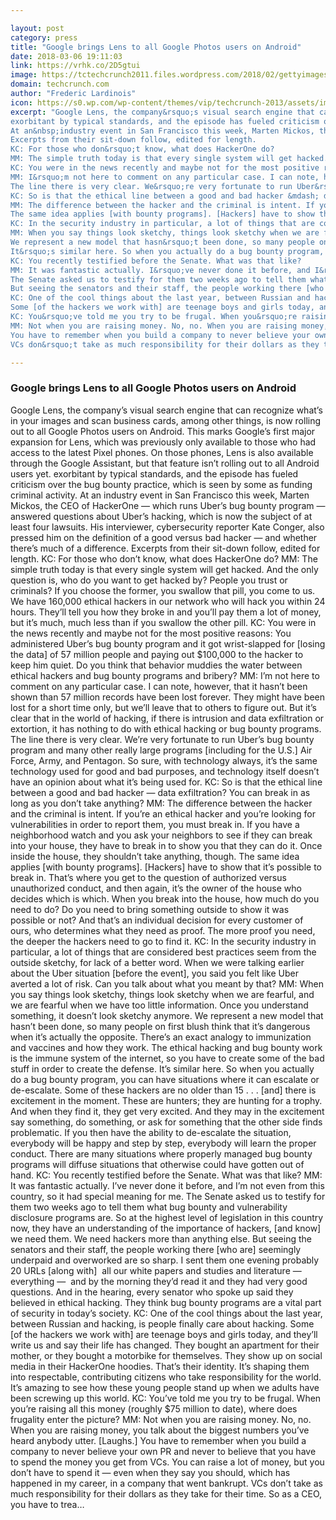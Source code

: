 ```yaml
---

layout: post
category: press
title: "Google brings Lens to all Google Photos users on Android"
date: 2018-03-06 19:11:03
link: https://vrhk.co/2D5gtui
image: https://tctechcrunch2011.files.wordpress.com/2018/02/gettyimages-913011976.jpg?fit=200%2C150
domain: techcrunch.com
author: "Frederic Lardinois"
icon: https://s0.wp.com/wp-content/themes/vip/techcrunch-2013/assets/images/favicon.ico
excerpt: "Google Lens, the company&rsquo;s visual search engine that can recognize what&rsquo;s in your images and scan business cards, among other things, is now rolling out to all Google Photos users on Android. This marks Google&rsquo;s first major expansion for Lens, which was previously only available to those who had access to the latest Pixel phones. On those phones, Lens is also available through the Google Assistant, but that feature isn&rsquo;t rolling out to all Android users yet.
exorbitant by typical standards, and the episode has fueled criticism over the bug bounty practice, which is seen by some as funding criminal activity.
At an&nbsp;industry event in San Francisco this week, Marten Mickos, the CEO of HackerOne&nbsp;&mdash; which&nbsp;runs Uber&rsquo;s bug bounty program&nbsp;&mdash; answered questions about Uber&rsquo;s hacking, which is now the subject of&nbsp;at least four lawsuits. His interviewer, cybersecurity reporter Kate Conger, also pressed him on the definition of a good versus bad hacker &mdash; and whether there&rsquo;s much of a difference.
Excerpts from their sit-down follow, edited for length.
KC: For those who don&rsquo;t know, what does HackerOne do?
MM: The simple truth today is that every single system will get hacked. And the only question is, who do you want to get hacked by? People you trust or criminals? If you choose the former, you swallow that pill, you come to us. We have 160,000 ethical hackers in our network who will hack you within 24 hours. They&rsquo;ll tell you how they broke in and you&rsquo;ll pay them a lot of money, but it&rsquo;s much, much less than if you swallow the other pill.
KC: You were in the news recently and maybe not for the most positive reasons: You administered Uber&rsquo;s bug bounty program and it got wrist-slapped for [losing the data] of 57 million people and paying out $100,000 to the hacker to keep him quiet. Do you think that behavior muddies the water between ethical hackers and bug bounty programs and bribery?
MM: I&rsquo;m not here to comment on any particular case. I can note, however, that it hasn&rsquo;t been shown than 57 million records have been lost forever. They might have been lost for a short time only, but we&rsquo;ll leave that to others to figure out. But it&rsquo;s clear that in the world of hacking, if there is intrusion and data exfiltration or extortion, it has nothing to do with ethical hacking or bug bounty programs.
The line there is very clear. We&rsquo;re very fortunate to run Uber&rsquo;s bug bounty program and many other really large programs [including for the U.S.] Air Force, Army, and Pentagon. So sure, with technology always, it&rsquo;s the same technology used for good and bad purposes, and technology itself doesn&rsquo;t have an opinion about what it&rsquo;s being used for.
KC: So is that the ethical line between a good and bad hacker &mdash; data exfiltration? You can break in as long as you don&rsquo;t take anything?
MM: The difference between the hacker and the criminal is intent. If you&rsquo;re an ethical hacker and you&rsquo;re looking for vulnerabilities in order to report them, you must break in. If you have a neighborhood watch and you ask your neighbors to see if they can break into your house, they have to break in to show you that they can do it. Once inside the house, they shouldn&rsquo;t take anything, though.
The same idea applies [with bounty programs]. [Hackers] have to show that it&rsquo;s possible to break in. That&rsquo;s where you get to the question of authorized versus unauthorized conduct, and then again, it&rsquo;s the owner of the house who decides which is which. When you break into the house, how much do you need to do? Do you need to bring something outside to show it was possible or not? And that&rsquo;s an individual decision for every customer of ours, who determines what they need as proof. The more proof you need, the deeper the hackers need to go to find it.
KC: In the security industry in particular, a lot of things that are considered best practices seem from the outside sketchy, for lack of a better word. When we were talking earlier about the Uber situation [before the event], you said you felt like Uber averted a lot of risk. Can you talk about what you meant by that?
MM: When you say things look sketchy, things look sketchy when we are fearful, and we are fearful when we have too little information. Once you understand something, it doesn&rsquo;t look sketchy anymore.
We represent a new model that hasn&rsquo;t been done, so many people on first blush think that it&rsquo;s dangerous when it&rsquo;s actually the opposite. There&rsquo;s an exact analogy to immunization and vaccines and how they work. The ethical hacking and bug bounty work is the immune system of the internet, so you have to create some of the bad stuff in order to create the defense.
It&rsquo;s similar here. So when you actually do a bug bounty program, you can have situations where it can escalate or de-escalate. Some of these hackers are no older than 15 . . . [and] there is excitement in the moment. These are hunters; they are hunting for a trophy. And when they find it, they get very excited. And they may in the excitement say something, do something, or ask for something that the other side finds problematic. If you then have the ability to de-escalate the situation, everybody will be happy and step by step, everybody will learn the proper conduct. There are many situations where properly managed bug bounty programs will diffuse situations that otherwise could have gotten out of hand.
KC: You recently testified before the Senate. What was that like?
MM: It was fantastic actually. I&rsquo;ve never done it before, and I&rsquo;m not even from this country, so it had special meaning for me.
The Senate asked us to testify for them two weeks ago to tell them what bug bounty and vulnerability disclosure programs are. So at the highest level of legislation in this country now, they have an understanding of the importance of hackers, [and know] we need them. We need hackers more than anything else.
But seeing the senators and their staff, the people working there [who are] seemingly underpaid and overworked are so sharp. I sent them one evening probably 20 URLs [along with]&nbsp; all our white papers and studies and literature &mdash; everything &mdash;&nbsp; and by the morning they&rsquo;d read it and they had very good questions. And in the hearing, every senator who spoke up said they believed in ethical hacking. They think bug bounty programs are a vital part of security in today&rsquo;s society.
KC: One of the cool things about the last year, between Russian and hacking, is people finally care about hacking.
Some [of the hackers we work with] are teenage boys and girls today, and they&rsquo;ll write us and say their life has changed. They bought an apartment for their mother, or they bought a motorbike for themselves. They show up on social media in their HackerOne hoodies. That&rsquo;s their identity. It&rsquo;s shaping them into respectable, contributing citizens who take responsibility for the world. It&rsquo;s amazing to see how these young people stand up when we adults have been screwing up this world.
KC: You&rsquo;ve told me you try to be frugal. When you&rsquo;re raising all this money (roughly $75 million to date), where does frugality enter the picture?
MM: Not when you are raising money. No, no. When you are raising money, you talk about the biggest numbers you&rsquo;ve heard anybody utter. [Laughs.]
You have to remember when you build a company to never believe your own PR and never to believe that you have to spend the money you get from VCs. You can raise a lot of money, but you don&rsquo;t have to spend it &mdash; even when they say you should, which has happened in my career, in a company that went bankrupt.
VCs don&rsquo;t take as much responsibility for their dollars as they take for their time. So as a CEO, you have to trea…"

---
```


### Google brings Lens to all Google Photos users on Android

Google Lens, the company&rsquo;s visual search engine that can recognize what&rsquo;s in your images and scan business cards, among other things, is now rolling out to all Google Photos users on Android. This marks Google&rsquo;s first major expansion for Lens, which was previously only available to those who had access to the latest Pixel phones. On those phones, Lens is also available through the Google Assistant, but that feature isn&rsquo;t rolling out to all Android users yet.
exorbitant by typical standards, and the episode has fueled criticism over the bug bounty practice, which is seen by some as funding criminal activity.
At an&nbsp;industry event in San Francisco this week, Marten Mickos, the CEO of HackerOne&nbsp;&mdash; which&nbsp;runs Uber&rsquo;s bug bounty program&nbsp;&mdash; answered questions about Uber&rsquo;s hacking, which is now the subject of&nbsp;at least four lawsuits. His interviewer, cybersecurity reporter Kate Conger, also pressed him on the definition of a good versus bad hacker &mdash; and whether there&rsquo;s much of a difference.
Excerpts from their sit-down follow, edited for length.
KC: For those who don&rsquo;t know, what does HackerOne do?
MM: The simple truth today is that every single system will get hacked. And the only question is, who do you want to get hacked by? People you trust or criminals? If you choose the former, you swallow that pill, you come to us. We have 160,000 ethical hackers in our network who will hack you within 24 hours. They&rsquo;ll tell you how they broke in and you&rsquo;ll pay them a lot of money, but it&rsquo;s much, much less than if you swallow the other pill.
KC: You were in the news recently and maybe not for the most positive reasons: You administered Uber&rsquo;s bug bounty program and it got wrist-slapped for [losing the data] of 57 million people and paying out $100,000 to the hacker to keep him quiet. Do you think that behavior muddies the water between ethical hackers and bug bounty programs and bribery?
MM: I&rsquo;m not here to comment on any particular case. I can note, however, that it hasn&rsquo;t been shown than 57 million records have been lost forever. They might have been lost for a short time only, but we&rsquo;ll leave that to others to figure out. But it&rsquo;s clear that in the world of hacking, if there is intrusion and data exfiltration or extortion, it has nothing to do with ethical hacking or bug bounty programs.
The line there is very clear. We&rsquo;re very fortunate to run Uber&rsquo;s bug bounty program and many other really large programs [including for the U.S.] Air Force, Army, and Pentagon. So sure, with technology always, it&rsquo;s the same technology used for good and bad purposes, and technology itself doesn&rsquo;t have an opinion about what it&rsquo;s being used for.
KC: So is that the ethical line between a good and bad hacker &mdash; data exfiltration? You can break in as long as you don&rsquo;t take anything?
MM: The difference between the hacker and the criminal is intent. If you&rsquo;re an ethical hacker and you&rsquo;re looking for vulnerabilities in order to report them, you must break in. If you have a neighborhood watch and you ask your neighbors to see if they can break into your house, they have to break in to show you that they can do it. Once inside the house, they shouldn&rsquo;t take anything, though.
The same idea applies [with bounty programs]. [Hackers] have to show that it&rsquo;s possible to break in. That&rsquo;s where you get to the question of authorized versus unauthorized conduct, and then again, it&rsquo;s the owner of the house who decides which is which. When you break into the house, how much do you need to do? Do you need to bring something outside to show it was possible or not? And that&rsquo;s an individual decision for every customer of ours, who determines what they need as proof. The more proof you need, the deeper the hackers need to go to find it.
KC: In the security industry in particular, a lot of things that are considered best practices seem from the outside sketchy, for lack of a better word. When we were talking earlier about the Uber situation [before the event], you said you felt like Uber averted a lot of risk. Can you talk about what you meant by that?
MM: When you say things look sketchy, things look sketchy when we are fearful, and we are fearful when we have too little information. Once you understand something, it doesn&rsquo;t look sketchy anymore.
We represent a new model that hasn&rsquo;t been done, so many people on first blush think that it&rsquo;s dangerous when it&rsquo;s actually the opposite. There&rsquo;s an exact analogy to immunization and vaccines and how they work. The ethical hacking and bug bounty work is the immune system of the internet, so you have to create some of the bad stuff in order to create the defense.
It&rsquo;s similar here. So when you actually do a bug bounty program, you can have situations where it can escalate or de-escalate. Some of these hackers are no older than 15 . . . [and] there is excitement in the moment. These are hunters; they are hunting for a trophy. And when they find it, they get very excited. And they may in the excitement say something, do something, or ask for something that the other side finds problematic. If you then have the ability to de-escalate the situation, everybody will be happy and step by step, everybody will learn the proper conduct. There are many situations where properly managed bug bounty programs will diffuse situations that otherwise could have gotten out of hand.
KC: You recently testified before the Senate. What was that like?
MM: It was fantastic actually. I&rsquo;ve never done it before, and I&rsquo;m not even from this country, so it had special meaning for me.
The Senate asked us to testify for them two weeks ago to tell them what bug bounty and vulnerability disclosure programs are. So at the highest level of legislation in this country now, they have an understanding of the importance of hackers, [and know] we need them. We need hackers more than anything else.
But seeing the senators and their staff, the people working there [who are] seemingly underpaid and overworked are so sharp. I sent them one evening probably 20 URLs [along with]&nbsp; all our white papers and studies and literature &mdash; everything &mdash;&nbsp; and by the morning they&rsquo;d read it and they had very good questions. And in the hearing, every senator who spoke up said they believed in ethical hacking. They think bug bounty programs are a vital part of security in today&rsquo;s society.
KC: One of the cool things about the last year, between Russian and hacking, is people finally care about hacking.
Some [of the hackers we work with] are teenage boys and girls today, and they&rsquo;ll write us and say their life has changed. They bought an apartment for their mother, or they bought a motorbike for themselves. They show up on social media in their HackerOne hoodies. That&rsquo;s their identity. It&rsquo;s shaping them into respectable, contributing citizens who take responsibility for the world. It&rsquo;s amazing to see how these young people stand up when we adults have been screwing up this world.
KC: You&rsquo;ve told me you try to be frugal. When you&rsquo;re raising all this money (roughly $75 million to date), where does frugality enter the picture?
MM: Not when you are raising money. No, no. When you are raising money, you talk about the biggest numbers you&rsquo;ve heard anybody utter. [Laughs.]
You have to remember when you build a company to never believe your own PR and never to believe that you have to spend the money you get from VCs. You can raise a lot of money, but you don&rsquo;t have to spend it &mdash; even when they say you should, which has happened in my career, in a company that went bankrupt.
VCs don&rsquo;t take as much responsibility for their dollars as they take for their time. So as a CEO, you have to trea…